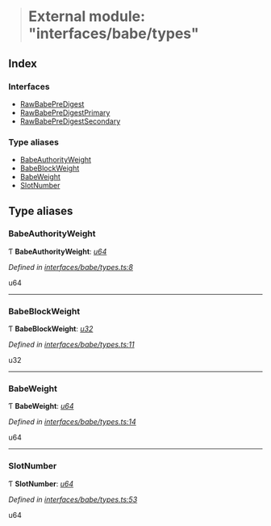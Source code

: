 > # External module: "interfaces/babe/types"

## Index

### Interfaces

* [RawBabePreDigest](../interfaces/_interfaces_babe_types_.rawbabepredigest.md)
* [RawBabePreDigestPrimary](../interfaces/_interfaces_babe_types_.rawbabepredigestprimary.md)
* [RawBabePreDigestSecondary](../interfaces/_interfaces_babe_types_.rawbabepredigestsecondary.md)

### Type aliases

* [BabeAuthorityWeight](_interfaces_babe_types_.md#babeauthorityweight)
* [BabeBlockWeight](_interfaces_babe_types_.md#babeblockweight)
* [BabeWeight](_interfaces_babe_types_.md#babeweight)
* [SlotNumber](_interfaces_babe_types_.md#slotnumber)

## Type aliases

###  BabeAuthorityWeight

Ƭ **BabeAuthorityWeight**: *[u64](../interfaces/_interfaceregistry_.interfaceregistry.md#u64)*

*Defined in [interfaces/babe/types.ts:8](https://github.com/polkadot-js/api/blob/87f195d/packages/types/src/interfaces/babe/types.ts#L8)*

u64

___

###  BabeBlockWeight

Ƭ **BabeBlockWeight**: *[u32](../interfaces/_interfaceregistry_.interfaceregistry.md#u32)*

*Defined in [interfaces/babe/types.ts:11](https://github.com/polkadot-js/api/blob/87f195d/packages/types/src/interfaces/babe/types.ts#L11)*

u32

___

###  BabeWeight

Ƭ **BabeWeight**: *[u64](../interfaces/_interfaceregistry_.interfaceregistry.md#u64)*

*Defined in [interfaces/babe/types.ts:14](https://github.com/polkadot-js/api/blob/87f195d/packages/types/src/interfaces/babe/types.ts#L14)*

u64

___

###  SlotNumber

Ƭ **SlotNumber**: *[u64](../interfaces/_interfaceregistry_.interfaceregistry.md#u64)*

*Defined in [interfaces/babe/types.ts:53](https://github.com/polkadot-js/api/blob/87f195d/packages/types/src/interfaces/babe/types.ts#L53)*

u64